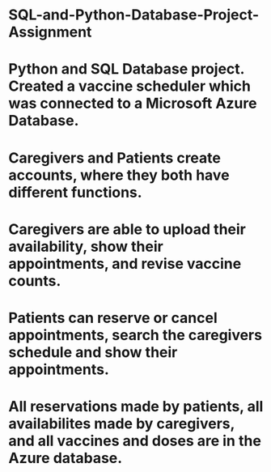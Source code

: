 # SQL-and-Python-Database-Project-Assignment

# Python and SQL Database project. Created a vaccine scheduler which was connected to a Microsoft Azure Database.
# Caregivers and Patients create accounts, where they both have different functions.
# Caregivers are able to upload their availability, show their appointments, and revise vaccine counts.
# Patients can reserve or cancel appointments, search the caregivers schedule and show their appointments.
# All reservations made by patients, all availabilites made by caregivers, and all vaccines and doses are in the Azure database.
